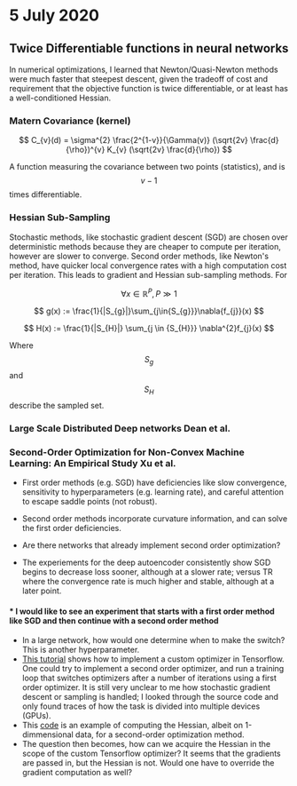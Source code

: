 # 5 July 2020

## Twice Differentiable functions in neural networks

In numerical optimizations, I learned that Newton/Quasi-Newton methods were much faster that steepest descent, given the tradeoff of cost and requirement that the objective function is twice differentiable, or at least has a well-conditioned Hessian.

### Matern Covariance (kernel)

$$
C_{v}(d) = \sigma^{2} \frac{2^{1-v}}{\Gamma(v)} (\sqrt{2v} \frac{d}{\rho})^{v} K_{v} (\sqrt{2v} \frac{d}{\rho})
$$

A function measuring the covariance between two points (statistics), and is $$v-1$$ times differentiable.

### Hessian Sub-Sampling

Stochastic methods, like stochastic gradient descent (SGD) are chosen over deterministic methods because they are cheaper to compute per iteration, however are slower to converge. Second order methods, like Newton's method, have quicker local convergence rates with a high computation cost per iteration. This leads to gradient and Hessian sub-sampling methods. For 

$$ \forall x \in \mathbb{R}^{P}, P \gg 1$$

$$
g(x) := \frac{1}{|S_{g}|}\sum_{j\in{S_{g}}}\nabla{f_{j}}(x)
$$

$$
H(x) := \frac{1}{|S_{H}|} \sum_{j \in {S_{H}}} \nabla^{2}f_{j}(x)
$$

Where $$S_g$$ and $$S_H$$ describe the sampled set. 

### Large Scale Distributed Deep networks Dean et al.

### Second-Order Optimization for Non-Convex Machine Learning: An Empirical Study Xu et al.

* First order methods (e.g. SGD) have deficiencies like slow convergence, sensitivity to hyperparameters (e.g. learning rate), and careful attention to escape saddle points (not robust).
* Second order methods incorporate curvature information, and can solve the first order deficiencies.

* Are there networks that already implement second order optimization?
* The experiements for the deep autoencoder consistently show SGD begins to decrease loss sooner, although at a slower rate; versus TR where the convergence rate is much higher and stable, although at a later point.

#### * I would like to see an experiment that starts with a first order method like SGD and then continue with a second order method

* In a large network, how would one determine when to make the switch? This is another hyperparameter.
* [This tutorial](https://towardsdatascience.com/custom-optimizer-in-tensorflow-d5b41f75644a) shows how to implement a custom optimizer in Tensorflow. One could try to implement a second order optimizer, and run a training loop that switches optimizers after a number of iterations using a first order optimizer. It is still very unclear to me how stochastic gradient descent or sampling is handled; I looked through the source code and only found traces of how the task is divided into multiple devices (GPUs).
* This [code](https://gist.github.com/guillaume-chevalier/6b01c4e43a123abf8db69fa97532993f) is an example of computing the Hessian, albeit on 1-dimmensional data, for a second-order optimization method.
* The question then becomes, how can we acquire the Hessian in the scope of the custom Tensorflow optimizer? It seems that the gradients are passed in, but the Hessian is not. Would one have to override the gradient computation as well?
